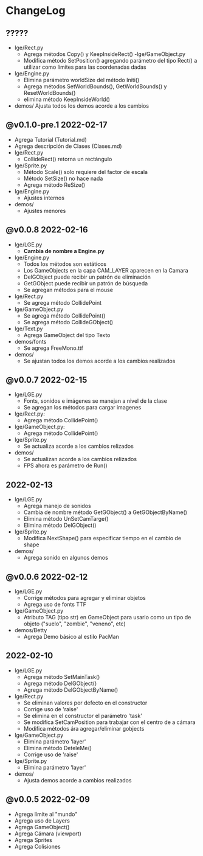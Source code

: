 # ChangeLog

## ?????
- lge/Rect.py
    - Agrega métodos Copy() y KeepInsideRect()
-lge/GameObject.py
    - Modifica método SetPosition() agregando parámetro del tipo Rect() a
      utilizar como límites para las coordenadas dadas
- lge/Engine.py
    - Elimina parámetro worldSize del método Initi()
    - Agrega métodos SetWorldBounds(), GetWorldBounds() y ResetWorldBounds()
    - elimina método KeepInsideWorld()
- demos/
    Ajusta todos los demos acorde a los cambios
## @v0.1.0-pre.1 2022-02-17
- Agrega Tutorial (Tutorial.md)
- Agrega descripción de Clases (Clases.md)
- lge/Rect.py
    - CollideRect() retorna un rectángulo
- lge/Sprite.py
    - Método Scale() solo requiere del factor de escala
    - Método SetSize() no hace nada
    - Agrega método ReSize()
- lge/Engine.py
    - Ajustes internos
- demos/
    - Ajustes menores

## @v0.0.8 2022-02-16
- lge/LGE.py
    - **Cambia de nombre a Engine.py**
- lge/Engine.py
    - Todos los métodos son estáticos
    - Los GameObjects en la capa CAM_LAYER aparecen en la Camara
    - DelGObject puede recibir un patrón de eliminación
    - GetGObject puede recibir un patrón de búsqueda
    - Se agregan métodos para el mouse
- lge/Rect.py
    - Se agrega método CollidePoint
- lge/GameObject.py
    - Se agrega método CollidePoint()
    - Se agrega método CollideGObject()
- lge/Text.py
    - Agrega GameObject del tipo Texto
- demos/fonts
    - Se agrega FreeMono.ttf
- demos/
    - Se ajustan todos los demos acorde a los cambios realizados

## @v0.0.7 2022-02-15
- lge/LGE.py
    - Fonts, sonidos e imágenes se manejan a nivel de la clase
    - Se agregan los métodos para cargar imagenes
- lge/Rect.py:
    - Agrega método CollidePoint()
- lge/GameObject.py:
    - Agrega método CollidePoint()
- lge/Sprite.py
    - Se actualiza acorde a los cambios relizados
- demos/
    - Se actualizan acorde a los cambios relizados
    - FPS ahora es parámetro de Run()

## 2022-02-13
- lge/LGE.py
    - Agrega manejo de sonidos
    - Cambia de nombre método GetGObject() a GetGObjectByName()
    - Elimina método UnSetCamTarge()
    - Elimina método DelGObject()
- lge/Sprite.py
    - Modifica NextShape() para especificar tiempo en el cambio de shape
- demos/
    - Agrega sonido en algunos demos

## @v0.0.6 2022-02-12
- lge/LGE.py
    - Corrige métodos para agregar y eliminar objetos
    - Agrega uso de fonts TTF
- lge/GameObject.py
    - Atributo TAG (tipo str) en GameObject para usarlo como un tipo de objeto ("suelo", "zombie", "veneno", etc)
- demos/Betty
    - Agrega Demo básico al estilo PacMan

## 2022-02-10
- lge/LGE.py
    - Agrega método SetMainTask()
    - Agrega método DelGObject()
    - Agrega método DelGObjectByName()
- lge/Rect.py
    - Se eliminan valores por defecto en el constructor
    - Corrige uso de 'raise'
    - Se elimina en el constructor el parámetro 'task'
    - Se modifica SetCamPosition para trabajar con el centro de a cámara
    - Modifica métodos ára agregar/eliminar gobjects
- lge/GameObject.py
    - Elimina parámetro 'layer'
    - Elimina método DeteleMe()
    - Corrige uso de 'raise'
- lge/Sprite.py
    - Elimina parámetro 'layer'
- demos/
    - Ajusta demos acorde a cambios realizados

## @v0.0.5 2022-02-09
- Agrega límite al "mundo"
- Agrega uso de Layers
- Agrega GameObject()
- Agrega Cámara (viewport)
- Agrega Sprites
- Agrega Colisiones
